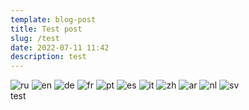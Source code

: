 ```yaml
---
template: blog-post
title: Test post
slug: /test
date: 2022-07-11 11:42
description: test
---
```

<div class="language">
   <img src="/assets/lang__ru.png" alt="ru" data-google-lang="ru" class="language__img">
   <img src="/assets/lang__en.png" alt="en" data-google-lang="en">
   <img src="/assets/lang__de.png" alt="de" data-google-lang="de" class="language__img">
   <img src="/assets/lang__fr.png" alt="fr" data-google-lang="fr" class="language__img">
   <img src="/assets/lang__pt.png" alt="pt" data-google-lang="pt" class="language__img">
   <img src="/assets/lang__es.png" alt="es" data-google-lang="es" class="language__img">
   <img src="/assets/lang__it.png" alt="it" data-google-lang="it" class="language__img">
   <img src="/assets/lang__zh.png" alt="zh" data-google-lang="zh-CN" class="language__img">
   <img src="/assets/lang__ar.png" alt="ar" data-google-lang="ar" class="language__img">
   <img src="/assets/lang__nl.png" alt="nl" data-google-lang="nl" class="language__img">
   <img src="/assets/lang__sv.png" alt="sv" data-google-lang="sv" class="language__img">
</div>
<style>
  body {
  top: 0 !important;
}
.skiptranslate {
  display: none;
  height: 0;
}
.language__img {
  cursor: pointer;
}
  </style>
test